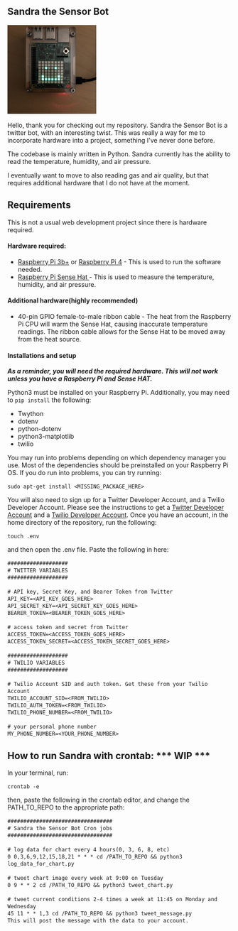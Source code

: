 ## Sandra the Sensor Bot
<img src ="IMG_3350.jpg" width ="200" alt="Image of Sandra The Sensor Bot">

Hello, thank you for checking out my repository. Sandra the Sensor Bot is a twitter bot, with an interesting twist. This was really a way for me to incorporate hardware into a project, something I've never done before. 

The codebase is mainly written in Python. Sandra currently has the ability to read the temperature, humidity, and air pressure. 

I eventually want to move to also reading gas and air quality, but that requires additional hardware that I do not have at the moment. 



## Requirements

This is not a usual web development project since there is hardware required. 

#### Hardware required: 

* [Raspberry Pi 3b+](https://www.raspberrypi.org/products/raspberry-pi-3-model-b-plus/) or [Raspberry Pi 4](https://www.raspberrypi.org/products/raspberry-pi-4-model-b/) - This is used to run the software needed. 
* [Raspberry Pi Sense Hat ](https://www.raspberrypi.org/products/sense-hat/) - This is used to measure the temperature, humidity, and air pressure. 

#### Additional hardware(highly recommended)

* 40-pin GPIO female-to-male ribbon cable - The heat from the Raspberry Pi CPU will warm the Sense Hat, causing inaccurate temperature readings. The ribbon cable allows for the Sense Hat to be moved away from the heat source. 

#### Installations and setup

***As a reminder, you will need the required hardware. This will not work unless you have a Raspberry Pi and Sense HAT.***

Python3 must be installed on your Raspberry Pi. Additionally, you may need to `pip install` the following: 

* Twython
* dotenv
* python-dotenv
* python3-matplotlib
* twilio

You may run into problems depending on which dependency manager you use.
Most of the dependencies should be preinstalled on your Raspberry Pi OS. If you do run into problems, you can try running:

```
sudo apt-get install <MISSING_PACKAGE_HERE>
```
You will also need to sign up for a Twitter Developer Account, and a Twilio Developer Account. Please see the instructions to get a [Twitter Developer Account](https://developer.twitter.com/en) and a [Twilio Developer Account](https://www.twilio.com/docs/sms). Once you have an account, in the home directory of the repository, run the following: 
```
touch .env
``` 

and then open the .env file. Paste the following in here: 

```
###################
# TWITTER VARIABLES
###################

# API key, Secret Key, and Bearer Token from Twitter
API_KEY=<API_KEY_GOES_HERE>
API_SECRET_KEY=<API_SECRET_KEY_GOES_HERE>
BEARER_TOKEN=<BEARER_TOKEN_GOES_HERE>

# access token and secret from Twitter
ACCESS_TOKEN=<ACCESS_TOKEN_GOES_HERE>
ACCESS_TOKEN_SECRET=<ACCESS_TOKEN_SECRET_GOES_HERE>

###################
# TWILIO VARIABLES
###################

# Twilio Account SID and auth token. Get these from your Twilio Account
TWILIO_ACCOUNT_SID=<FROM_TWILIO>
TWILIO_AUTH_TOKEN=<FROM_TWILIO>
TWILIO_PHONE_NUMBER=<FROM_TWILIO>

# your personal phone number
MY_PHONE_NUMBER=<YOUR_PHONE_NUMBER>
```



## How to run Sandra with crontab: *** WIP ***

In your terminal, run:
```
crontab -e
```

then, paste the following in the crontab editor, and change the PATH_TO_REPO to the appropriate path: 
```
#################################
# Sandra the Sensor Bot Cron jobs
#################################

# log data for chart every 4 hours(0, 3, 6, 8, etc)
0 0,3,6,9,12,15,18,21 * * * cd /PATH_TO_REPO && python3 log_data_for_chart.py

# tweet chart image every week at 9:00 on Tuesday
0 9 * * 2 cd /PATH_TO_REPO && python3 tweet_chart.py

# tweet current conditions 2-4 times a week at 11:45 on Monday and Wednesday
45 11 * * 1,3 cd /PATH_TO_REPO && python3 tweet_message.py
This will post the message with the data to your account.

